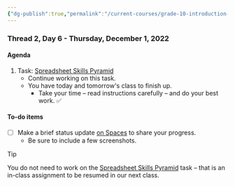 ```yaml
---
{"dg-publish":true,"permalink":"/current-courses/grade-10-introduction-to-computer-studies/section-2/thread-2/day-6/","dgHomeLink":false}
---
```


### Thread 2, Day 6 - Thursday, December 1, 2022
#### Agenda

1. Task: [Spreadsheet Skills Pyramid](https://drive.google.com/file/d/1P0X1kL2TFCbPz-MDcHjmH3G-xiiCZjFr/view?usp=share_link)
	- Continue working on this task.
	- You have today and tomorrow's class to finish up.
		- Take your time – read instructions carefully – and do your best work. ✅

#### To-do items
- [ ] Make a brief status update [on Spaces](https://ca.spacesedu.com/) to share your progress.
	- Be sure to include a few screenshots.

> [!TIP]
> You do not need to work on the [Spreadsheet Skills Pyramid](https://drive.google.com/file/d/1P0X1kL2TFCbPz-MDcHjmH3G-xiiCZjFr/view?usp=share_link) task – that is an in-class assignment to be resumed in our next class.